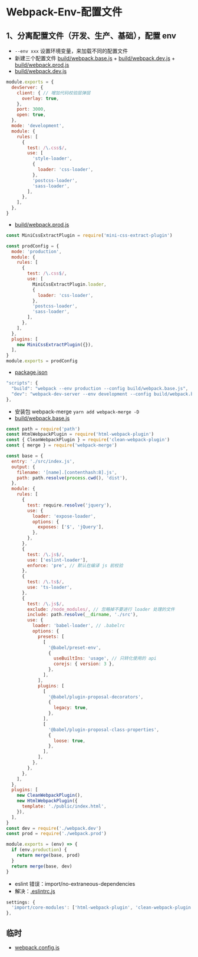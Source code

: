 # Webpack-Env-配置文件

## 1、分离配置文件（开发、生产、基础），配置 env

- `--env xxx` 设置环境变量，来加载不同的配置文件
- 新建三个配置文件 [build/webpack.base.js](./../file/2_webpack/2_webpack_env/build/webpack.base.js) + [build/webpack.dev.js](./../file/2_webpack/2_webpack_env/build/webpack.dev.js) + [build/webpack.prod.js](./../file/2_webpack/2_webpack_env/build/webpack.prod.js)
- [build/webpack.dev.js](./../file/2_webpack/2_webpack_env/build/webpack.dev.js)

```js
module.exports = {
  devServer: {
    client: { // 增加代码校验层弹层
      overlay: true,
    },
    port: 3000,
    open: true,
  },
  mode: 'development',
  module: {
    rules: [
      {
        test: /\.css$/,
        use: [
          'style-loader',
          {
            loader: 'css-loader',
          },
          'postcss-loader',
          'sass-loader',
        ],
      },
    ],
  },
}

```

- [build/webpack.prod.js](./../file/2_webpack/2_webpack_env/build/webpack.prod.js)

```js
const MiniCssExtractPlugin = require('mini-css-extract-plugin')

const prodConfig = {
  mode: 'production',
  module: {
    rules: [
      {
        test: /\.css$/,
        use: [
          MiniCssExtractPlugin.loader,
          {
            loader: 'css-loader',
          },
          'postcss-loader',
          'sass-loader',
        ],
      },
    ],
  },
  plugins: [
    new MiniCssExtractPlugin({}),
  ],
}
module.exports = prodConfig

```

- [package.json](./../file/2_webpack/2_webpack_env/package.json)

```js
"scripts": {
  "build": "webpack --env production --config build/webpack.base.js",
  "dev": "webpack-dev-server --env development --config build/webpack.base.js"
},
```

- 安装包 webpack-merge `yarn add webpack-merge -D`
- [build/webpack.base.js](./../file/2_webpack/2_webpack_env/build/webpack.base.js)

```js
const path = require('path')
const HtmlWebpackPlugin = require('html-webpack-plugin')
const { CleanWebpackPlugin } = require('clean-webpack-plugin')
const { merge } = require('webpack-merge')

const base = {
  entry: './src/index.js',
  output: {
    filename: '[name].[contenthash:8].js',
    path: path.resolve(process.cwd(), 'dist'),
  },
  module: {
    rules: [
      {
        test: require.resolve('jquery'),
        use: {
          loader: 'expose-loader',
          options: {
            exposes: ['$', 'jQuery'],
          },
        },
      },
      {
        test: /\.js$/,
        use: ['eslint-loader'],
        enforce: 'pre', // 默认在编译 js 前校验
      },
      {
        test: /\.ts$/,
        use: 'ts-loader',
      },
      {
        test: /\.js$/,
        exclude: /node_modules/, // 忽略掉不要进行 loader 处理的文件
        include: path.resolve(__dirname, './src'),
        use: {
          loader: 'babel-loader', // .babelrc
          options: {
            presets: [
              [
                '@babel/preset-env',
                {
                  useBuiltIns: 'usage', // 只转化使用的 api
                  corejs: { version: 3 },
                },
              ],
            ],
            plugins: [
              [
                '@babel/plugin-proposal-decorators',
                {
                  legacy: true,
                },
              ],
              [
                '@babel/plugin-proposal-class-properties',
                {
                  loose: true,
                },
              ],
            ],
          },
        },
      },
    ],
  },
  plugins: [
    new CleanWebpackPlugin(),
    new HtmlWebpackPlugin({
      template: './public/index.html',
    }),
  ],
}
const dev = require('./webpack.dev')
const prod = require('./webpack.prod')

module.exports = (env) => {
  if (env.production) {
    return merge(base, prod)
  }
  return merge(base, dev)
}
```

- eslint 错误：import/no-extraneous-dependencies
- 解决：[.eslintrc.js](./../file/2_webpack/2_webpack_env/.eslintrc.js)

```js
settings: {
  'import/core-modules': ['html-webpack-plugin', 'clean-webpack-plugin', 'webpack-merge', 'mini-css-extract-plugin'],
},
```

## 临时

- [webpack.config.js](./../file/2_webpack/2_webpack_env/webpack.config.js)

```js

```